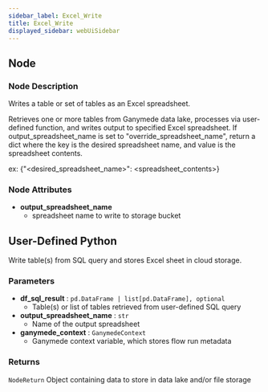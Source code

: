 ```yaml
---
sidebar_label: Excel_Write
title: Excel_Write
displayed_sidebar: webUiSidebar
---
```


## Node

### Node Description

Writes a table or set of tables as an Excel spreadsheet.

Retrieves one or more tables from Ganymede data lake, processes via user-defined function,
and writes output to specified Excel spreadsheet. If output_spreadsheet_name is set to
"override_spreadsheet_name", return a dict where the key is the desired spreadsheet name,
and value is the spreadsheet contents.

ex: \{"\<desired_spreadsheet_name\>": \<spreadsheet_contents\>\}

### Node Attributes

- **output_spreadsheet_name**
  - spreadsheet name to write to storage bucket

## User-Defined Python

Write table(s) from SQL query and stores Excel sheet in cloud storage.

### Parameters

- **df_sql_result** : `pd.DataFrame | list[pd.DataFrame], optional`
  - Table(s) or list of tables retrieved from user-defined SQL query
- **output_spreadsheet_name** : `str`
  - Name of the output spreadsheet
- **ganymede_context** : `GanymedeContext`
  - Ganymede context variable, which stores flow run metadata

### Returns

`NodeReturn`
  Object containing data to store in data lake and/or file storage
